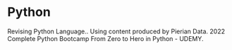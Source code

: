 # Python

Revising Python Language..
Using content produced by Pierian Data.
2022 Complete Python Bootcamp From Zero to Hero in Python - UDEMY.
